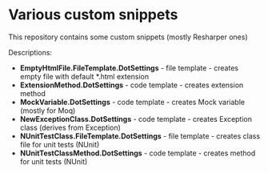 # Various custom snippets

This repository contains some custom snippets (mostly Resharper ones)

Descriptions:
* **EmptyHtmlFile.FileTemplate.DotSettings** - file template - creates empty file with default *.html extension
* **ExtensionMethod.DotSettings** - code template - creates extension method
* **MockVariable.DotSettings** - code template - creates Mock variable (mostly for Moq)
* **NewExceptionClass.DotSettings** - code template - creates Exception class (derives from Exception)
* **NUnitTestClass.FileTemplate.DotSettings** - file template - creates class file for unit tests (NUnit)
* **NUnitTestClassMethod.DotSettings** - code template - creates method for unit tests (NUnit)